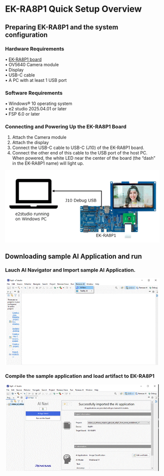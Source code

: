 # EK-RA8P1 Quick Setup Overview  

## Preparing EK-RA8P1 and the system configuration  

### Hardware Requirements  
•	[EK-RA8P1 board](https://www.renesas.com/en/design-resources/boards-kits/ek-ra8p1?srsltid=AfmBOoqu5uHQpXJIfZmN9Pxmy2cGa02Nq_9w-2t3bX80hAutKFUQwCch)  
•	OV5640 Camera module  
•	Display  
•	USB-C cable   
•	A PC with at least 1 USB port  

### Software Requirements  
•	Windows® 10 operating system  
•	e2 studio 2025.04.01 or later  
•	FSP 6.0 or later  


### Connecting and Powering Up the EK-RA8P1 Board  
1.	Attach the Camera module   
2.	Attach the display  
3.	Connect the USB-C  cable to USB-C  (J10) of the EK-RA8P1 board.  
4.	Connect the other end of this cable to the USB port of the host PC. When powered, the white LED near the center of the board (the “dash” in the EK-RA8P1 name) will light up.   

![](../doc/material/EK_RA8P1_buringup.GIF)

## Downloading sample AI Application and run  

### Lauch AI Navigator and Import sample AI Application.  

<div align="center">
<img src ="launch_import.gif"> 

<div align="left">
 
### Compile the sample application and load artifact to EK-RA8P1

<div align="center">
<img src ="./build_run.gif">  
<div align="left">


